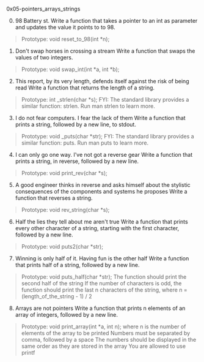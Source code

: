 0x05-pointers_arrays_strings


0. 98 Battery st. Write a function that takes a pointer to an int as parameter and updates the value it points to to 98.
>Prototype: void reset_to_98(int *n);

1. Don't swap horses in crossing a stream Write a function that swaps the values of two integers.
>Prototype: void swap_int(int *a, int *b);

2. This report, by its very length, defends itself against the risk of being read Write a function that returns the length of a string.
>Prototype: int _strlen(char *s);
>FYI: The standard library provides a similar function: strlen. Run man strlen to learn more.

3. I do not fear computers. I fear the lack of them Write a function that prints a string, followed by a new line, to stdout.
>Prototype: void _puts(char *str);
>FYI: The standard library provides a similar function: puts. Run man puts to learn more.

4. I can only go one way. I've not got a reverse gear Write a function that prints a string, in reverse, followed by a new line.
>Prototype: void print_rev(char *s);

5. A good engineer thinks in reverse and asks himself about the stylistic consequences of the components and systems he proposes Write a function that reverses a string.
>Prototype: void rev_string(char *s);

6. Half the lies they tell about me aren't true Write a function that prints every other character of a string, starting with the first character, followed by a new line.
>Prototype: void puts2(char *str);

7. Winning is only half of it. Having fun is the other half Write a function that prints half of a string, followed by a new line.
>Prototype: void puts_half(char *str);
>The function should print the second half of the string
>If the number of characters is odd, the function should print the last n characters of the string, where n = (length_of_the_string - 1) / 2

8. Arrays are not pointers Write a function that prints n elements of an array of integers, followed by a new line.
>Prototype: void print_array(int *a, int n);
>where n is the number of elements of the array to be printed
>Numbers must be separated by comma, followed by a space
>The numbers should be displayed in the same order as they are stored in the array
>You are allowed to use printf
